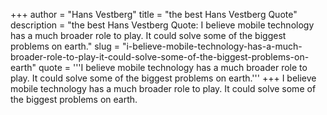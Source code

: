 +++
author = "Hans Vestberg"
title = "the best Hans Vestberg Quote"
description = "the best Hans Vestberg Quote: I believe mobile technology has a much broader role to play. It could solve some of the biggest problems on earth."
slug = "i-believe-mobile-technology-has-a-much-broader-role-to-play-it-could-solve-some-of-the-biggest-problems-on-earth"
quote = '''I believe mobile technology has a much broader role to play. It could solve some of the biggest problems on earth.'''
+++
I believe mobile technology has a much broader role to play. It could solve some of the biggest problems on earth.
